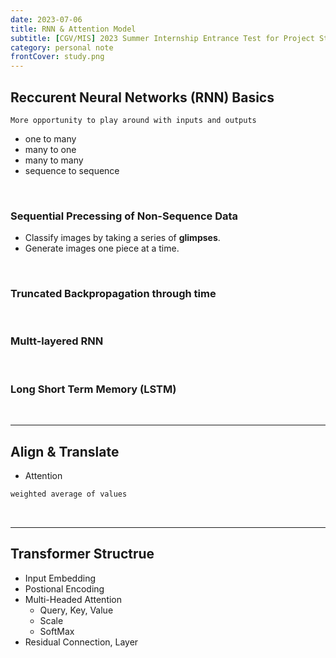 ```yaml
---
date: 2023-07-06
title: RNN & Attention Model
subtitle: [CGV/MIS] 2023 Summer Internship Entrance Test for Project Students
category: personal note
frontCover: study.png
---
```


## Reccurent Neural Networks (RNN) Basics
```citation
More opportunity to play around with inputs and outputs
```
- one to many
- many to one
- many to many
- sequence to sequence

<br>

### Sequential Precessing of Non-Sequence Data
- Classify images by taking a series of **glimpses**.
- Generate images one piece at a time.

<br>

### Truncated Backpropagation through time

<br>

### Multt-layered RNN

<br>

### Long Short Term Memory (LSTM)

<br>
<hr style="border-color: rgb(161, 161, 161, 0.5); width: 100%;">

## Align & Translate
- Attention 
```def
weighted average of values
```

<br>
<hr style="border-color: rgb(161, 161, 161, 0.5); width: 100%;">

## Transformer Structrue
- Input Embedding
- Postional Encoding
- Multi-Headed Attention 
  - Query, Key, Value
  - Scale
  - SoftMax
- Residual Connection, Layer